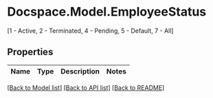 # Docspace.Model.EmployeeStatus
[1 - Active, 2 - Terminated, 4 - Pending, 5 - Default, 7 - All]

## Properties

Name | Type | Description | Notes
------------ | ------------- | ------------- | -------------

[[Back to Model list]](../README.md#documentation-for-models) [[Back to API list]](../README.md#documentation-for-api-endpoints) [[Back to README]](../README.md)

